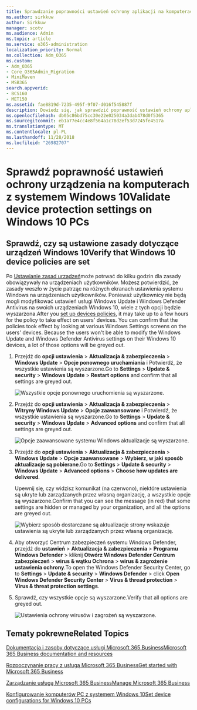 ```yaml
---
title: Sprawdzanie poprawności ustawień ochrony aplikacji na komputerach z systemem Windows 10
ms.author: sirkkuw
author: Sirkkuw
manager: scotv
ms.audience: Admin
ms.topic: article
ms.service: o365-administration
localization_priority: Normal
ms.collection: Adm_O365
ms.custom:
- Adm_O365
- Core_O365Admin_Migration
- MiniMaven
- MSB365
search.appverid:
- BCS160
- MET150
ms.assetid: fae8819d-7235-495f-9f07-d016f545887f
description: Dowiedz się, jak sprawdzić poprawność ustawień ochrony aplikacji Microsoft 365 Business w urządzeniach 10 systemu Windows.
ms.openlocfilehash: db05c86bd75cc30e22e025034a3dab478d0f5365
ms.sourcegitcommit: eb1a77e4cc4e8f564a1c78d2ef53d7245fe4517a
ms.translationtype: MT
ms.contentlocale: pl-PL
ms.lasthandoff: 11/28/2018
ms.locfileid: "26982707"
---
```

# <a name="validate-device-protection-settings-on-windows-10-pcs"></a><span data-ttu-id="e290c-103">Sprawdź poprawność ustawień ochrony urządzenia na komputerach z systemem Windows 10</span><span class="sxs-lookup"><span data-stu-id="e290c-103">Validate device protection settings on Windows 10 PCs</span></span>

## <a name="verify-that-windows-10-device-policies-are-set"></a><span data-ttu-id="e290c-104">Sprawdź, czy są ustawione zasady dotyczące urządzeń Windows 10</span><span class="sxs-lookup"><span data-stu-id="e290c-104">Verify that Windows 10 device policies are set</span></span>

<span data-ttu-id="e290c-p101">Po [Ustawianie zasad urządzeń](protection-settings-for-windows-10-pcs.md)może potrwać do kilku godzin dla zasady obowiązywały na urządzeniach użytkowników. Możesz potwierdzić, że zasady weszło w życie patrząc na różnych ekranach ustawienia systemu Windows na urządzeniach użytkowników. Ponieważ użytkownicy nie będą mogli modyfikować ustawień usługi Windows Update i Windows Defender Antivirus na swoich urządzeniach Windows 10, wiele z tych opcji będzie wyszarzona.</span><span class="sxs-lookup"><span data-stu-id="e290c-p101">After you [set up devices policies](protection-settings-for-windows-10-pcs.md), it may take up to a few hours for the policy to take effect on users' devices. You can confirm that the policies took effect by looking at various Windows Settings screens on the users' devices. Because the users won't be able to modify the Windows Update and Windows Defender Antivirus settings on their Windows 10 devices, a lot of those options will be greyed out.</span></span>
  
1. <span data-ttu-id="e290c-108">Przejdź do **opcji ustawienia** \> **Aktualizacja &amp; zabezpieczenia** \> **Windows Update** \> **Opcje ponownego uruchamiania** i Potwierdź, że wszystkie ustawienia są wyszarzone.</span><span class="sxs-lookup"><span data-stu-id="e290c-108">Go to **Settings** \> **Update &amp; security** \> **Windows Update** \> **Restart options** and confirm that all settings are greyed out.</span></span> 
    
    ![Wszystkie opcje ponownego uruchomienia są wyszarzone.](media/31308da9-18b0-47c5-bbf6-d5fa6747c376.png)
  
2. <span data-ttu-id="e290c-110">Przejdź do **opcji ustawienia** \> **Aktualizacja &amp; zabezpieczenia** \> **Witryny Windows Update** \> **Opcje zaawansowane** i Potwierdź, że wszystkie ustawienia są wyszarzone.</span><span class="sxs-lookup"><span data-stu-id="e290c-110">Go to **Settings** \> **Update &amp; security** \> **Windows Update** \> **Advanced options** and confirm that all settings are greyed out.</span></span> 
    
    ![Opcje zaawansowane systemu Windows aktualizacje są wyszarzone.](media/049cf281-d503-4be9-898b-c0a3286c7fc2.png)
  
3. <span data-ttu-id="e290c-112">Przejdź do **opcji ustawienia** \> **Aktualizacja &amp; zabezpieczenia** \> **Windows Update** \> **Opcje zaawansowane** \> **Wybierz, w jaki sposób aktualizacje są pobierane**.</span><span class="sxs-lookup"><span data-stu-id="e290c-112">Go to **Settings** \> **Update &amp; security** \> **Windows Update** \> **Advanced options** \> **Choose how updates are delivered**.</span></span>
    
    <span data-ttu-id="e290c-113">Upewnij się, czy widzisz komunikat (na czerwono), niektóre ustawienia są ukryte lub zarządzanych przez własną organizację, a wszystkie opcje są wyszarzone.</span><span class="sxs-lookup"><span data-stu-id="e290c-113">Confirm that you can see the message (in red) that some settings are hidden or managed by your organization, and all the options are greyed out.</span></span>
    
    ![Wybierz sposób dostarczane są aktualizacje strony wskazuje ustawienia są ukryte lub zarządzanych przez własną organizację.](media/6b3e37c5-da41-4afd-9983-b4f406216b59.png)
  
4. <span data-ttu-id="e290c-115">Aby otworzyć Centrum zabezpieczeń systemu Windows Defender, przejdź do **ustawień** \> **Aktualizacja &amp; zabezpieczenia** \> **Programu Windows Defender** \> kliknij **Otwórz Windows Defender Centrum zabezpieczeń** \> **wirus &amp; wątku Ochrona** \> **wirus &amp; zagrożenie ustawienia ochrony**.</span><span class="sxs-lookup"><span data-stu-id="e290c-115">To open the Windows Defender Security Center, go to **Settings** \> **Update &amp; security** \> **Windows Defender** \> click **Open Windows Defender Security Center** \> **Virus &amp; thread protection** \> **Virus &amp; threat protection settings**.</span></span> 
    
5. <span data-ttu-id="e290c-116">Sprawdź, czy wszystkie opcje są wyszarzone.</span><span class="sxs-lookup"><span data-stu-id="e290c-116">Verify that all options are greyed out.</span></span> 
    
    ![Ustawienia ochrony wirusów i zagrożeń są wyszarzone.](media/9ca68d40-a5d9-49d7-92a4-c581688b5926.png)
  
## <a name="related-topics"></a><span data-ttu-id="e290c-118">Tematy pokrewne</span><span class="sxs-lookup"><span data-stu-id="e290c-118">Related Topics</span></span>

[<span data-ttu-id="e290c-119">Dokumentacja i zasoby dotyczące usługi Microsoft 365 Business</span><span class="sxs-lookup"><span data-stu-id="e290c-119">Microsoft 365 Business documentation and resources</span></span>](https://go.microsoft.com/fwlink/p/?linkid=853701)
  
[<span data-ttu-id="e290c-120">Rozpoczynanie pracy z usługą Microsoft 365 Business</span><span class="sxs-lookup"><span data-stu-id="e290c-120">Get started with Microsoft 365 Business</span></span>](microsoft-365-business-overview.md)
  
[<span data-ttu-id="e290c-121">Zarządzanie usługą Microsoft 365 Business</span><span class="sxs-lookup"><span data-stu-id="e290c-121">Manage Microsoft 365 Business</span></span>](manage.md)
  
[<span data-ttu-id="e290c-122">Konfigurowanie komputerów PC z systemem Windows 10</span><span class="sxs-lookup"><span data-stu-id="e290c-122">Set device configurations for Windows 10 PCs</span></span>](protection-settings-for-windows-10-pcs.md)
  

